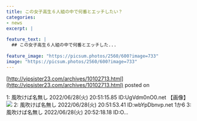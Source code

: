 ```yaml
---
title: この女子高生６人組の中で何番とエッチしたい？
categories:
- news
excerpt: |
  
feature_text: |
  ## この女子高生６人組の中で何番とエッチした...
  
feature_image: "https://picsum.photos/2560/600?image=733"
image: "https://picsum.photos/2560/600?image=733"
---
```


[http://vipsister23.com/archives/10102713.html](http://vipsister23.com/archives/10102713.html)
posted on 

<!--more-->

1: 風吹けば名無し 2022/06/28(火) 20:51:15.85 ID:UgVdm0nO0.net 【画像】![](https://livedoor.blogimg.jp/vipsister23/imgs/c/0/c01ba676.jpg) 2: 風吹けば名無し 2022/06/28(火) 20:51:53.41 ID:wbYpDbnvp.net 1か6 3: 風吹けば名無し 2022/06/28(火) 20:52:18.18 ID:O...
